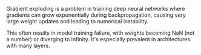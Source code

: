 Gradient exploding is a problem in training deep neural networks where gradients can grow exponentially during backpropagation, causing very large weight updates and leading to numerical instability.  

This often results in model training failure, with weights becoming NaN (not a number) or diverging to infinity. It's especially prevalent in architectures with many layers.